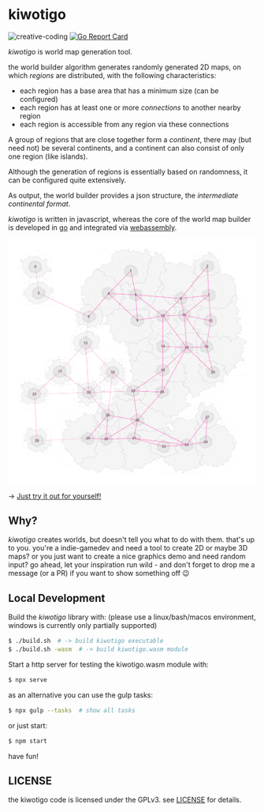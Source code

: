 # kiwotigo

![creative-coding](https://img.shields.io/badge/creative-coding-blue) [![Go Report Card](https://goreportcard.com/badge/github.com/spearwolf/kiwotigo)](https://goreportcard.com/report/github.com/spearwolf/kiwotigo)

_kiwotigo_ is world map generation tool.

the world builder algorithm generates randomly generated 2D maps, on which _regions_ are distributed, with the following characteristics:

- each region has a base area that has a minimum size (can be configured)
- each region has at least one or more _connections_ to another nearby region
- each region is accessible from any region via these connections

A group of regions that are close together form a _continent_, there may (but need not) be several continents, and a continent can also consist of only one region (like islands).

Although the generation of regions is essentially based on randomness, it can be configured quite extensively.

As output, the world builder provides a json structure, the _intermediate continental format_.

_kiwotigo_ is written in javascript, whereas the core of the world map builder is developed in [go](https://golang.org/) and integrated via [webassembly](https://webassembly.org/).

![kiwotigo example](./kiwotigo.png)

&rarr; [Just try it out for yourself!](https://spearwolf.github.io/kiwotigo/)

## Why?

_kiwotigo_ creates worlds, but doesn't tell you what to do with them.
that's up to you. you're a indie-gamedev and need a tool to create 2D or maybe 3D maps? or you just want to create a nice graphics demo and need random input? go ahead, let your inspiration run wild - and don't forget to drop me a message (or a PR) if you want to show something off :wink:

## Local Development

Build the _kiwotigo_ library with: (please use a linux/bash/macos environment, windows is currently only partially supported)

```sh
$ ./build.sh  # -> build kiwotigo executable
$ ./build.sh -wasm  # -> build kiwotigo.wasm module
```

Start a http server for testing the kiwotigo.wasm module with:

```sh
$ npx serve
```

as an alternative you can use the gulp tasks:

```sh
$ npx gulp --tasks  # show all tasks
```

or just start:

```sh
$ npm start
```

have fun!


## LICENSE

the kiwotigo code is licensed under the GPLv3. see [LICENSE](./LICENSE.txt) for details.
